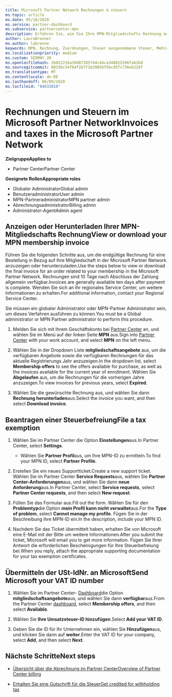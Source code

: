 ```yaml
---
title: Microsoft Partner Network Rechnungen & steuern
ms.topic: article
ms.date: 05/18/2020
ms.service: partner-dashboard
ms.subservice: partnercenter-mpn
description: Erfahren Sie, wie Sie Ihre MPN-Mitgliedschafts Rechnung anzeigen oder herunterladen, wie Sie eine Steuer Ausnahme einreichen und wie Sie Ihre Umsatzsteuer-ID an Microsoft senden können.
author: LauraBrenner
ms.author: labrenne
keywords: MPN, Rechnung, Zuordnungen, Steuer ausgenommene Steuer, Mehrwertsteuer, Umsatzsteuer-ID
ms.localizationpriority: medium
ms.custom: SEOMAY.20
ms.openlocfilehash: 2b022216a30d87205744c44ca340825396fa61bd
ms.sourcegitcommit: 8833bc54f64f2b7f1b3985bf5bcd5fc736eb228f
ms.translationtype: MT
ms.contentlocale: de-DE
ms.lasthandoff: 06/09/2020
ms.locfileid: "84633810"
---
```

# <a name="invoices-and-taxes-in-the-microsoft-partner-network"></a><span data-ttu-id="b9ad4-104">Rechnungen und Steuern im Microsoft Partner Network</span><span class="sxs-lookup"><span data-stu-id="b9ad4-104">Invoices and taxes in the Microsoft Partner Network</span></span>

<span data-ttu-id="b9ad4-105">**Zielgruppe**</span><span class="sxs-lookup"><span data-stu-id="b9ad4-105">**Applies to**</span></span>

- <span data-ttu-id="b9ad4-106">Partner Center</span><span class="sxs-lookup"><span data-stu-id="b9ad4-106">Partner Center</span></span>

<span data-ttu-id="b9ad4-107">**Geeignete Rollen**</span><span class="sxs-lookup"><span data-stu-id="b9ad4-107">**Appropriate roles**</span></span>

- <span data-ttu-id="b9ad4-108">Globaler Administrator</span><span class="sxs-lookup"><span data-stu-id="b9ad4-108">Global admin</span></span>
- <span data-ttu-id="b9ad4-109">Benutzeradministrator</span><span class="sxs-lookup"><span data-stu-id="b9ad4-109">User admin</span></span>
- <span data-ttu-id="b9ad4-110">MPN-Partneradministrator</span><span class="sxs-lookup"><span data-stu-id="b9ad4-110">MPN partner admin</span></span>
- <span data-ttu-id="b9ad4-111">Abrechnungsadministrator</span><span class="sxs-lookup"><span data-stu-id="b9ad4-111">Billing admin</span></span>
- <span data-ttu-id="b9ad4-112">Administrator-Agent</span><span class="sxs-lookup"><span data-stu-id="b9ad4-112">Admin agent</span></span>

## <a name="view-or-download-your-mpn-membership-invoice"></a><span data-ttu-id="b9ad4-113">Anzeigen oder Herunterladen Ihrer MPN-Mitgliedschafts Rechnung</span><span class="sxs-lookup"><span data-stu-id="b9ad4-113">View or download your MPN membership invoice</span></span>

<span data-ttu-id="b9ad4-114">Führen Sie die folgenden Schritte aus, um die endgültige Rechnung für eine Bestellung in Bezug auf Ihre Mitgliedschaft in der Microsoft Partner Network anzuzeigen oder herunterzuladen.</span><span class="sxs-lookup"><span data-stu-id="b9ad4-114">Use the steps below to view or download the final invoice for an order related to your membership in the Microsoft Partner Network.</span></span> <span data-ttu-id="b9ad4-115">Rechnungen sind 10 Tage nach Abschluss der Zahlung allgemein verfügbar.</span><span class="sxs-lookup"><span data-stu-id="b9ad4-115">Invoices are generally available ten days after payment is complete.</span></span> <span data-ttu-id="b9ad4-116">Wenden Sie sich an Ihr regionales Service Center, um weitere Informationen zu erhalten.</span><span class="sxs-lookup"><span data-stu-id="b9ad4-116">For additional information, contact your Regional Service Center.</span></span>  

<span data-ttu-id="b9ad4-117">Sie müssen ein globaler Administrator oder MPN-Partner Administrator sein, um dieses Verfahren ausführen zu können.</span><span class="sxs-lookup"><span data-stu-id="b9ad4-117">You must be a Global administrator or MPN Partner administrator to perform this procedure.</span></span> 

1.  <span data-ttu-id="b9ad4-118">Melden Sie sich mit Ihrem Geschäftskonto bei [Partner Center](https://partner.microsoft.com/dashboard/home) an, und wählen Sie im Menü auf der linken Seite **MPN** aus.</span><span class="sxs-lookup"><span data-stu-id="b9ad4-118">Sign into [Partner Center](https://partner.microsoft.com/dashboard/home) with your work account, and select **MPN** on the left menu.</span></span>

4.  <span data-ttu-id="b9ad4-119">Wählen Sie in der Dropdown Liste **mitgliedschaftsangebote** aus, um die verfügbaren Angebote sowie die verfügbaren Rechnungen für das aktuelle Registrierungs Jahr anzuzeigen.</span><span class="sxs-lookup"><span data-stu-id="b9ad4-119">In the dropdown list, select **Membership offers** to see the offers available for purchase, as well as the invoices available for the current year of enrollment.</span></span> <span data-ttu-id="b9ad4-120">Wählen Sie **Abgelaufen** aus, um die Rechnungen für die vorherigen Jahre anzuzeigen.</span><span class="sxs-lookup"><span data-stu-id="b9ad4-120">To view invoices for previous years, select **Expired**.</span></span>

6.  <span data-ttu-id="b9ad4-121">Wählen Sie die gewünschte Rechnung aus, und wählen Sie dann **Rechnung herunterladen**aus.</span><span class="sxs-lookup"><span data-stu-id="b9ad4-121">Select the invoice you want, and then select **Download invoice**.</span></span> 

## <a name="file-a-tax-exemption"></a><span data-ttu-id="b9ad4-122">Beantragen einer Steuerbefreiung</span><span class="sxs-lookup"><span data-stu-id="b9ad4-122">File a tax exemption</span></span>

1.  <span data-ttu-id="b9ad4-123">Wählen Sie im Partner Center die Option **Einstellungen**aus.</span><span class="sxs-lookup"><span data-stu-id="b9ad4-123">In Partner Center, select **Settings**.</span></span>
    - <span data-ttu-id="b9ad4-124">Wählen Sie **Partner Profil**aus, um Ihre MPN-ID zu ermitteln.</span><span class="sxs-lookup"><span data-stu-id="b9ad4-124">To find your MPN ID, select **Partner Profile**.</span></span>

2.  <span data-ttu-id="b9ad4-125">Erstellen Sie ein neues Supportticket.</span><span class="sxs-lookup"><span data-stu-id="b9ad4-125">Create a new support ticket.</span></span> <span data-ttu-id="b9ad4-126">Wählen Sie im Partner Center **Service Requests**aus, wählen Sie **Partner Center-Anforderungen**aus, und wählen Sie dann **neue Anforderung**aus.</span><span class="sxs-lookup"><span data-stu-id="b9ad4-126">In Partner Center, select **Service requests**, select **Partner Center requests**, and then select **New request**.</span></span>

3.  <span data-ttu-id="b9ad4-127">Füllen Sie das Formular aus.</span><span class="sxs-lookup"><span data-stu-id="b9ad4-127">Fill out the form.</span></span> <span data-ttu-id="b9ad4-128">Wählen Sie für den **Problemtyp**die Option **mein Profil kann nicht verwaltet**aus.</span><span class="sxs-lookup"><span data-stu-id="b9ad4-128">For the **Type of problem**, select **Cannot manage my profile**.</span></span> <span data-ttu-id="b9ad4-129">Fügen Sie in der Beschreibung ihre MPN-ID ein.</span><span class="sxs-lookup"><span data-stu-id="b9ad4-129">In the description, include your MPN ID.</span></span>

4.  <span data-ttu-id="b9ad4-130">Nachdem Sie das Ticket übermittelt haben, erhalten Sie von Microsoft eine E-Mail mit der Bitte um weitere Informationen.</span><span class="sxs-lookup"><span data-stu-id="b9ad4-130">After you submit the ticket, Microsoft will email you to get more information.</span></span> <span data-ttu-id="b9ad4-131">Fügen Sie Ihrer Antwort die erforderlichen Bescheinigungen für Ihre Steuerbefreiung bei.</span><span class="sxs-lookup"><span data-stu-id="b9ad4-131">When you reply, attach the appropriate supporting documentation for your tax exemption certificates.</span></span>

## <a name="send-microsoft-your-vat-id-number"></a><span data-ttu-id="b9ad4-132">Übermitteln der USt-IdNr. an Microsoft</span><span class="sxs-lookup"><span data-stu-id="b9ad4-132">Send Microsoft your VAT ID number</span></span>

1.  <span data-ttu-id="b9ad4-133">Wählen Sie im Partner Center- [Dashboard](https://partner.microsoft.com/dashboard/home)die Option **mitgliedschaftsangebote**aus, und wählen Sie dann **verfügbar**aus.</span><span class="sxs-lookup"><span data-stu-id="b9ad4-133">From the Partner Center [dashboard](https://partner.microsoft.com/dashboard/home), select **Membership offers**, and then select **Available**.</span></span> 

2.  <span data-ttu-id="b9ad4-134">Wählen Sie **Ihre Umsatzsteuer-ID hinzufügen**.</span><span class="sxs-lookup"><span data-stu-id="b9ad4-134">Select **Add your VAT ID**.</span></span> 

3.  <span data-ttu-id="b9ad4-135">Geben Sie die ID für Ihr Unternehmen ein, wählen Sie **Hinzufügen**aus, und klicken Sie dann auf **weiter**.</span><span class="sxs-lookup"><span data-stu-id="b9ad4-135">Enter the VAT ID for your company, select **Add**, and then select **Next**.</span></span> 

## <a name="next-steps"></a><span data-ttu-id="b9ad4-136">Nächste Schritte</span><span class="sxs-lookup"><span data-stu-id="b9ad4-136">Next steps</span></span>

- [<span data-ttu-id="b9ad4-137">Übersicht über die Abrechnung im Partner Center</span><span class="sxs-lookup"><span data-stu-id="b9ad4-137">Overview of Partner Center billing</span></span>](billing-basics.md)

- [<span data-ttu-id="b9ad4-138">Erhalten Sie eine Gutschrift für die Steuer</span><span class="sxs-lookup"><span data-stu-id="b9ad4-138">Get credited for withholding tax</span></span>](withholding-tax-credit-form.md)